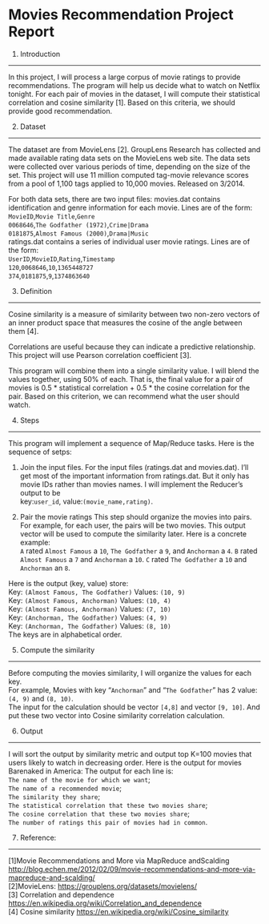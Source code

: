 Movies Recommendation Project Report
====
1. Introduction
------- 
In this project, I will process a large corpus of movie ratings to provide recommendations. The program will help us decide what to watch on Netflix tonight. For each pair of movies in the dataset, I will compute their statistical correlation and cosine similarity [1]. Based on this criteria, we should provide good recommendation.

2. Dataset
------- 
The dataset are from MovieLens [2]. GroupLens Research has collected and made available
rating data sets on the MovieLens web site. The data sets were collected over various periods of
time, depending on the size of the set. This project will use 11 million computed tag-movie
relevance scores from a pool of 1,100 tags applied to 10,000 movies. Released on 3/2014.

For both data sets, there are two input files:
movies.dat contains identification and genre information for each movie.
Lines are of the form:  
`MovieID`,`Movie Title`,`Genre`  
`0068646`,`The Godfather (1972)`,`Crime|Drama`  
`0181875`,`Almost Famous (2000)`,`Drama|Music`  
ratings.dat contains a series of individual user movie ratings.
Lines are of the form:  
`UserID`,`MovieID`,`Rating`,`Timestamp`  
`120`,`0068646`,`10`,`1365448727`  
`374`,`0181875`,`9`,`1374863640`  

3. Definition
------- 
Cosine similarity is a measure of similarity between two non-zero vectors of an inner product space that measures the cosine of the angle between them [4].
 



Correlations are useful because they can indicate a predictive relationship. 
This project will use Pearson correlation coefficient [3].





This program will combine them into a  single similarity value. I will blend the values  together, using 50% of  each.  That  is, the final  value  for  a   pair  of movies  is    0.5  *   statistical  correlation  +   0.5  * the  cosine  correlation  for  the  pair. Based on this criterion, we can recommend what the user should watch. 

4. Steps
-----
This program will implement a sequence of Map/Reduce tasks. Here is the sequence of setps:
1. Join the input files.
For the input files (ratings.dat  and  movies.dat). I’ll get most of the important information from ratings.dat. But it only has movie IDs rather than movies names. I will implement the Reducer’s output to be  
key:`user_id`, value:`(movie_name,rating)`.

2. Pair the movie ratings
This step should organize the movies into pairs. For example, for each user, the pairs will be two movies. This output vector will be used to compute the similarity later.
Here is a concrete example:  
`A` rated `Almost Famous` a `10`, `The Godfather` a `9`, and `Anchorman` a `4`. 
`B` rated  `Almost Famous` a `7` and `Anchorman` a `10`. 
`C` rated `The Godfather` a `10` and `Anchorman` an `8`. 

Here is the output (key, value) store:  
Key: `(Almost Famous, The Godfather)` Values: `(10, 9)`   
Key: `(Almost Famous, Anchorman)` Values: `(10, 4)`  
Key: `(Almost Famous, Anchorman)` Values: `(7, 10)`   
Key: `(Anchorman, The Godfather)` Values: `(4, 9)`  
Key: `(Anchorman, The Godfather)` Values: `(8, 10)`   
The keys are in alphabetical order.

5. Compute the similarity
------- 
Before computing the movies similarity, I will organize the values for each key.  
For example, Movies with key “`Anchorman`” and “`The Godfather`” has 2 value:`(4, 9)` and `(8, 10)`.  
The input for the calculation should be vector `[4,8]` and vector `[9, 10]`. And put these two vector into Cosine similarity correlation calculation.





 
6. Output
------- 

I will sort  the  output  by  similarity  metric  and output top K=100 movies that users likely to watch in decreasing order.
Here is the output for movies Barenaked in America:
The output for each line is:  
`The name of the movie for which we want`;  
`The name of a recommended movie`;  
`The similarity they share`;  
`The statistical correlation that these two movies share`;  
`The cosine correlation that these two movies share`;  
`The number of ratings this pair of movies had in common`.


7. Reference:
------- 
[1]Movie Recommendations and More via MapReduce andScalding http://blog.echen.me/2012/02/09/movie-recommendations-and-more-via-mapreduce-and-scalding/  
[2]MovieLens: https://grouplens.org/datasets/movielens/  
[3] Correlation and dependence https://en.wikipedia.org/wiki/Correlation_and_dependence  
[4] Cosine similarity https://en.wikipedia.org/wiki/Cosine_similarity  
